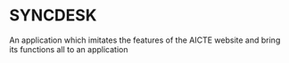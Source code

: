 # SYNCDESK
An application which imitates the features of the  AICTE website and bring its functions all to an application 
